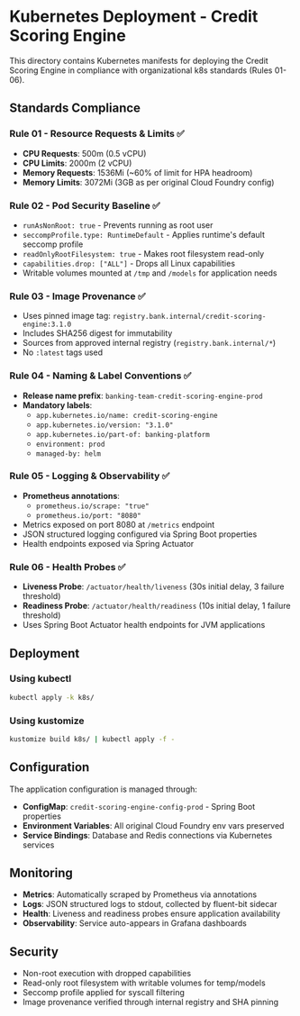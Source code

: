 # Kubernetes Deployment - Credit Scoring Engine

This directory contains Kubernetes manifests for deploying the Credit Scoring Engine in compliance with organizational k8s standards (Rules 01-06).

## Standards Compliance

### Rule 01 - Resource Requests & Limits ✅
- **CPU Requests**: 500m (0.5 vCPU)
- **CPU Limits**: 2000m (2 vCPU) 
- **Memory Requests**: 1536Mi (~60% of limit for HPA headroom)
- **Memory Limits**: 3072Mi (3GB as per original Cloud Foundry config)

### Rule 02 - Pod Security Baseline ✅
- `runAsNonRoot: true` - Prevents running as root user
- `seccompProfile.type: RuntimeDefault` - Applies runtime's default seccomp profile
- `readOnlyRootFilesystem: true` - Makes root filesystem read-only
- `capabilities.drop: ["ALL"]` - Drops all Linux capabilities
- Writable volumes mounted at `/tmp` and `/models` for application needs

### Rule 03 - Image Provenance ✅
- Uses pinned image tag: `registry.bank.internal/credit-scoring-engine:3.1.0`
- Includes SHA256 digest for immutability
- Sources from approved internal registry (`registry.bank.internal/*`)
- No `:latest` tags used

### Rule 04 - Naming & Label Conventions ✅
- **Release name prefix**: `banking-team-credit-scoring-engine-prod`
- **Mandatory labels**:
  - `app.kubernetes.io/name: credit-scoring-engine`
  - `app.kubernetes.io/version: "3.1.0"`
  - `app.kubernetes.io/part-of: banking-platform`
  - `environment: prod`
  - `managed-by: helm`

### Rule 05 - Logging & Observability ✅
- **Prometheus annotations**:
  - `prometheus.io/scrape: "true"`
  - `prometheus.io/port: "8080"`
- Metrics exposed on port 8080 at `/metrics` endpoint
- JSON structured logging configured via Spring Boot properties
- Health endpoints exposed via Spring Actuator

### Rule 06 - Health Probes ✅
- **Liveness Probe**: `/actuator/health/liveness` (30s initial delay, 3 failure threshold)
- **Readiness Probe**: `/actuator/health/readiness` (10s initial delay, 1 failure threshold)
- Uses Spring Boot Actuator health endpoints for JVM applications

## Deployment

### Using kubectl
```bash
kubectl apply -k k8s/
```

### Using kustomize
```bash
kustomize build k8s/ | kubectl apply -f -
```

## Configuration

The application configuration is managed through:
- **ConfigMap**: `credit-scoring-engine-config-prod` - Spring Boot properties
- **Environment Variables**: All original Cloud Foundry env vars preserved
- **Service Bindings**: Database and Redis connections via Kubernetes services

## Monitoring

- **Metrics**: Automatically scraped by Prometheus via annotations
- **Logs**: JSON structured logs to stdout, collected by fluent-bit sidecar
- **Health**: Liveness and readiness probes ensure application availability
- **Observability**: Service auto-appears in Grafana dashboards

## Security

- Non-root execution with dropped capabilities
- Read-only root filesystem with writable volumes for temp/models
- Seccomp profile applied for syscall filtering
- Image provenance verified through internal registry and SHA pinning
